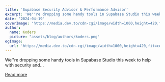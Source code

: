 ```yaml
---
title: 'Supabase Security Advisor & Performance Advisor'
excerpt: 'We''re dropping some handy tools in Supabase Studio this week to help with security and...'
date: '2024-04-19'
coverImage: 'https://media.dev.to/cdn-cgi/image/width=1000,height=420,fit=cover,gravity=auto,format=auto/https%3A%2F%2Fdev-to-uploads.s3.amazonaws.com%2Fuploads%2Farticles%2Fzb89lds6cxf826684s5l.png'
author:
  name: Koders
  picture: "assets/blog/authors/koders.png"
ogImage:
  url: 'https://media.dev.to/cdn-cgi/image/width=1000,height=420,fit=cover,gravity=auto,format=auto/https%3A%2F%2Fdev-to-uploads.s3.amazonaws.com%2Fuploads%2Farticles%2Fzb89lds6cxf826684s5l.png'
---
```


We''re dropping some handy tools in Supabase Studio this week to help with security and...

[Read more](https://dev.to/supabase/supabase-security-advisor-performance-advisor-8o8)

